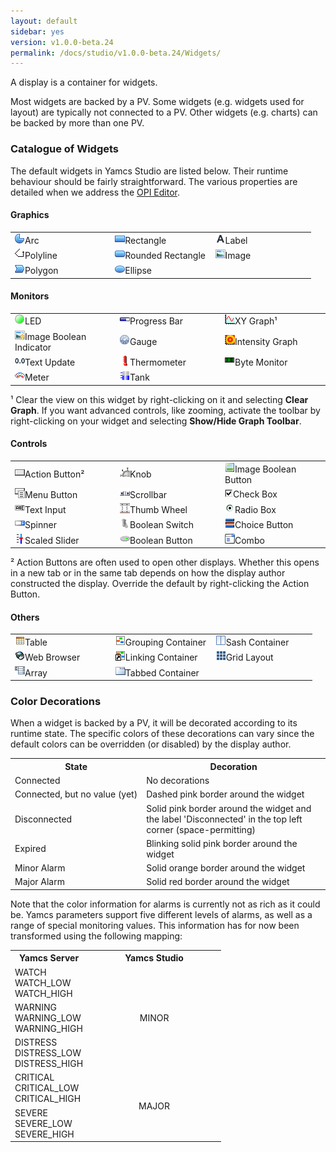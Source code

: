 ```yaml
---
layout: default
sidebar: yes
version: v1.0.0-beta.24
permalink: /docs/studio/v1.0.0-beta.24/Widgets/
---
```


A display is a container for widgets.

Most widgets are backed by a PV. Some widgets (e.g. widgets used for layout) are typically not connected to a PV. Other widgets (e.g. charts) can be backed by more than one PV.

### Catalogue of Widgets
The default widgets in Yamcs Studio are listed below. Their runtime behaviour should be fairly straightforward. The various properties are detailed when we address the [OPI Editor](/docs/studio/Editing_Displays/).

#### Graphics

<table class="inline image-overview">
    <tr>
        <td width="33%"><img src="/assets/studio/icons/widgets/arc.png">Arc</td>
        <td width="33%"><img src="/assets/studio/icons/widgets/rectangle2.png">Rectangle</td>
        <td width="33%"><img src="/assets/studio/icons/widgets/label.png">Label</td>
    </tr>
    <tr>
        <td><img src="/assets/studio/icons/widgets/polyline.gif">Polyline</td>
        <td><img src="/assets/studio/icons/widgets/roundedRectangle.png">Rounded Rectangle</td>
        <td><img src="/assets/studio/icons/widgets/image.gif">Image</td>
    </tr>
    <tr>
        <td><img src="/assets/studio/icons/widgets/polygon.png">Polygon</td>
        <td><img src="/assets/studio/icons/widgets/ellipse2.png">Ellipse</td>
        <td></td>
    </tr>
</table>

#### Monitors

<table class="inline image-overview">
    <tr>
        <td width="33%"><img src="/assets/studio/icons/widgets/LED.png">LED</td>
        <td width="33%"><img src="/assets/studio/icons/widgets/ProgressBar.gif">Progress Bar</td>
        <td width="33%"><img src="/assets/studio/icons/widgets/XYGraph.gif">XY Graph&#185;</td>
    </tr>
    <tr>
        <td><img src="/assets/studio/icons/widgets/imageBooleanIndicator.gif">Image Boolean Indicator</td>
        <td><img src="/assets/studio/icons/widgets/gauge2.png">Gauge</td>
        <td><img src="/assets/studio/icons/widgets/intensityGraph.png">Intensity Graph</td>
    </tr>
    <tr>
        <td><img src="/assets/studio/icons/widgets/textUpdate.png">Text Update</td>
        <td><img src="/assets/studio/icons/widgets/Thermo.gif">Thermometer</td>
        <td><img src="/assets/studio/icons/widgets/ByteMonitor.png">Byte Monitor</td>
    </tr>
    <tr>
        <td><img src="/assets/studio/icons/widgets/XMeter.png">Meter</td>
        <td><img src="/assets/studio/icons/widgets/tank.png">Tank</td>
        <td></td>
    </tr>
</table>

&#185; Clear the view on this widget by right-clicking on it and selecting **Clear Graph**. If you want advanced controls, like zooming, activate the toolbar by right-clicking on your widget and selecting **Show/Hide Graph Toolbar**.

#### Controls

<table class="inline image-overview">
    <tr>
        <td width="33%"><img src="/assets/studio/icons/widgets/actionbutton.gif">Action Button&#178;</td>
        <td width="33%"><img src="/assets/studio/icons/widgets/knob.gif">Knob</td>
        <td width="33%"><img src="/assets/studio/icons/widgets/imageButton.gif">Image Boolean Button</td>
    </tr>
    <tr>
        <td><img src="/assets/studio/icons/widgets/menubutton.gif">Menu Button</td>
        <td><img src="/assets/studio/icons/widgets/scrollbar.png">Scrollbar</td>
        <td><img src="/assets/studio/icons/widgets/checkboxenabledon.gif">Check Box</td>
    </tr>
    <tr>
        <td><img src="/assets/studio/icons/widgets/textInput.png">Text Input</td>
        <td><img src="/assets/studio/icons/widgets/thumbwheel.gif">Thumb Wheel</td>
        <td><img src="/assets/studio/icons/widgets/radiobutton.gif">Radio Box</td>
    </tr>
    <tr>
        <td><img src="/assets/studio/icons/widgets/Spinner.gif">Spinner</td>
        <td><img src="/assets/studio/icons/widgets/BoolSwitch.gif">Boolean Switch</td>
        <td><img src="/assets/studio/icons/widgets/ChoiceButton.png">Choice Button</td>
    </tr>
    <tr>
        <td><img src="/assets/studio/icons/widgets/scaled_slider.gif">Scaled Slider</td>
        <td><img src="/assets/studio/icons/widgets/BoolButton.gif">Boolean Button</td>
        <td><img src="/assets/studio/icons/widgets/combo.gif">Combo</td>
    </tr>
</table>

&#178; Action Buttons are often used to open other displays. Whether this opens in a new tab or in the same tab depends on how the display author constructed the display. Override the default by right-clicking the Action Button.

#### Others

<table class="inline image-overview">
    <tr>
        <td width="33%"><img src="/assets/studio/icons/widgets/table.gif">Table</td>
        <td width="33%"><img src="/assets/studio/icons/widgets/groupContainer.png">Grouping Container</td>
        <td width="33%"><img src="/assets/studio/icons/widgets/SashContainer.png">Sash Container</td>
    </tr>
    <tr>
        <td><img src="/assets/studio/icons/widgets/web_browser.png">Web Browser</td>
        <td><img src="/assets/studio/icons/widgets/linkingcontainer.png">Linking Container</td>
        <td><img src="/assets/studio/icons/widgets/grid.gif">Grid Layout</td>
    </tr>
    <tr>
        <td><img src="/assets/studio/icons/widgets/array.gif">Array</td>
        <td><img src="/assets/studio/icons/widgets/tab.png">Tabbed Container</td>
        <td></td>
    </tr>
</table>

### Color Decorations
When a widget is backed by a PV, it will be decorated according to its runtime state. The specific colors of these decorations can vary since the default colors can be overridden (or disabled) by the display author.

<table class="inline">
    <tr>
        <th>State</th>
        <th>Decoration</th>
    </tr>
    <tr>
        <td>Connected</td>
        <td>No decorations</td>
    </tr>
    <tr>
        <td style="white-space: nowrap;">Connected, but no value (yet)</td>
        <td>Dashed pink border around the widget</td>
    </tr>
    <tr>
        <td>Disconnected</td>
        <td>
            Solid pink border around the widget and the label 'Disconnected' in the top left corner (space-permitting)
        </td>
    </tr>
    <tr>
        <td>Expired</td>
        <td>
            Blinking solid pink border around the widget 
        </td>
    </tr>
    <tr>
        <td>Minor Alarm</td>
        <td>Solid orange border around the widget</td>
    </tr>
    <tr>
        <td>Major Alarm</td>
        <td>Solid red border around the widget</td>
    </tr>
</table>

Note that the color information for alarms is currently not as rich as it could be. Yamcs parameters support five different levels of alarms, as well as a range of special monitoring values. This information has for now been transformed using the following mapping:

<table class="inline nostretch">
    <tr>
        <th>Yamcs Server</th>
        <th style="text-align: center;" width="200">Yamcs Studio</th>
    </tr>
    <tr>
        <td>
            WATCH<br>
            WATCH_LOW<br>
            WATCH_HIGH
        </td>
        <td rowspan="3" style="text-align: center;">
            MINOR
        </td>
    </tr>
    <tr>
        <td>
            WARNING<br>
            WARNING_LOW<br>
            WARNING_HIGH
        </td>
    </tr>
    <tr>
        <td>
            DISTRESS<br>
            DISTRESS_LOW<br>
            DISTRESS_HIGH
        </td>
    </tr>
    <tr>
        <td>
            CRITICAL<br>
            CRITICAL_LOW<br>
            CRITICAL_HIGH
        </td>
        <td rowspan="2" style="text-align: center;">
            MAJOR
        </td>
    </tr>
    <tr>
        <td>
            SEVERE<br>
            SEVERE_LOW<br>
            SEVERE_HIGH
        </td>
    </tr>
</table>
